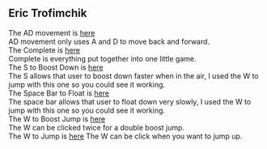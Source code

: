 ## Eric Trofimchik

The AD movement is [here](https://eric4255.github.io/FirstGit/unity/AD) <br>
AD movement only uses A and D to move back and forward. <br>
The Complete is [here](https://eric4255.github.io/FirstGit/unity/Complete) <br>
Complete is everything put together into one little game. <br>
The S to Boost Down is [here](https://eric4255.github.io/FirstGit/unity/SBD) <br>
The S allows that user to boost down faster when in the air, I used the W to jump with this one so you could see it working. <br>
The Space Bar to Float is [here](https://eric4255.github.io/FirstGit/unity/SBF) <br>
The space bar allows that user to float down very slowly, I used the W to jump with this one so you could see it working. <br>
The W to Boost Jump is [here](https://eric4255.github.io/FirstGit/unity/WBJ) <br>
The W can be clicked twice for a double boost jump. <br>
The W to Jump is [here](https://eric4255.github.io/FirstGit/unity/WJ)
The W can be click when you want to jump up.<br>
